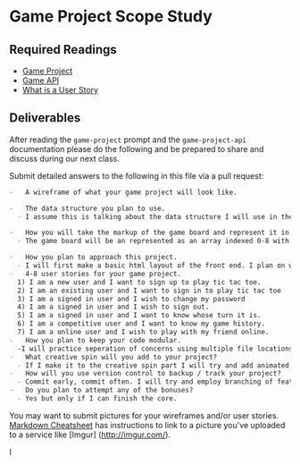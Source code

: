 # Game Project Scope Study

## Required Readings

-   [Game Project](https://github.com/ga-wdi-boston/game-project)
-   [Game API](https://github.com/ga-wdi-boston/game-project-api)
-   [What is a User Story](https://www.mountaingoatsoftware.com/agile/user-stories)

## Deliverables

After reading the `game-project` prompt and the `game-project-api` documentation
please do the following and be prepared to share and discuss during our next
class.

Submit detailed answers to the following in this file via a pull request:
```md
-   A wireframe of what your game project will look like.

-   The data structure you plan to use.
  - I assume this is talking about the data structure I will use in the games win/lose/draw logic. I plan on using an array (within the game object) which will determine the winner based on what idex in the array the player is taking up.

-   How you will take the markup of the game board and represent it in JS
  - The game board will be an represented as an array indexed 0-8 with the first three indices bing row 1 the next three row 2 etc..

-   How you plan to approach this project.
  - I will first make a basic html layout of the front end. I plan on working out all of the sign in/up/out processes first. Once I get that I will move onto game creation and game  play function requirements. Once I have the core complete I will move on to making the game look nice and the bonus.
-   4-8 user stories for your game project.
  1) I am a new user and I want to sign up to play tic tac toe.
  2) I am an existing user and I want to sign in to play tic tac toe
  3) I am a signed in user and I wish to change my password
  4) I am a signed in user and I wish to sign out.
  5) I am a signed in user and I want to know whose turn it is.
  6) I am a competitive user and I want to know my game history.
  7) I am a online user and I wish to play with my friend online.
-   How you plan to keep your code modular.
  -I will practice seperation of concerns using multiple file locations to seperate my code. (Files for API stuffs, for game locig stuff, for user storage stuff, etc..)
-   What creative spin will you add to your project?
  - If I make it to the creative spin part I will try and add animated CSS to my board tiles and possible wav files if I can figure that one out.
-   How will you use version control to backup / track your project?
  - Commit early, commit often. I will try and employ branching of features aswell.
-   Do you plan to attempt any of the bonuses?
  - Yes but only if I can finish the core. 
```
You may want to submit pictures for your wireframes and/or user stories.
[Markdown Cheatsheet](https://github.com/adam-p/markdown-here/wiki/Markdown-Cheatsheet)
has instructions to link to a picture you've uploaded to a service like [Imgur]
(http://imgur.com/).

I
